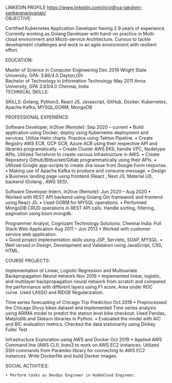 LINKEDIN PROFILE https://www.linkedin.com/in/vidhya-lakshmi-sankaranarayanan/                                 	                                                                                                                                     
OBJECTIVE:

Certified Kubernetes Application Developer having 2.9 years of experience. Currently working as Golang Developer with hand-on practice in Multi-cloud environment and Micro-service Architecture. Curious to tackle development challenges and work in an agile environment with resilient effort. 

EDUCATION: 

Master of Science in Computer Engineering 							                                                                                   Dec 2019
Wright State University, GPA: 3.66/4.0			                                                                                                      Dayton,OH                   
Bachelor of Technology in Information Technology						                                                                               May 2011
Anna University, GPA 3.83/4.0				   				                                                                                       Chennai, India	
TECHNICAL SKILLS: 

SKILLS:  Golang, Python3, React JS, Javascript, GitHub, Docker, Kubernetes, Apache Kafka, MYSQL,GORM, MongoDB

PROFESSIONAL EXPERIENCE:

Software Developer, In2tive (Remote):								                                                                              Sep 2020 – current
    • Build application using Docker, deploy using Kubernetes deployment and services. Utilize Helm charts. Practice using Tekton Pipeline.
    • Create Registry AWS ECR, GCP GCR, Azure ACR using their respective API and libraries programatically.
    • Create Cluster AWS EKS, handle VPC, Nodetype APIs. Utilized Terraform to create various infrastructure in AWS. 
    • Create Repository Github/Bitbucket/Gitlab programmatically using their APIs.
    • Utilized Google app-scripts to create Jira issue from Google Form response.
    • Making use of Apache Kafka to produce and consume message.
    • Design a Business landing page using frontend (React , Next JS, Material UI), backend (Golang , AWS SES).

Software Developer Intern, In2tive (Remote):						                                                                         Jun 2020 – Aug 2020
    • 	Worked with REST API backend using Golang Gin framework and frontend using React JS. 
    • 	Used GORM for MYSQL operations.
    • 	Performed MongoDB CRUD operations in REST API calls. Handle sorting, filtering, pagination using bson mongdb.

Programmer Analyst, Cognizant Technology Solutions, Chennai India:
Full Stack Web Application		        	 	       					                                                                       Aug 2011 – Jun 2013
    • Worked with customer service web application.  
    • Good project implementation skills using JSP, Servlets, SOAP, MYSQL. 
    • Well versed in Design, Development and Validation using JavaScript, CSS, HTML.
      
COURSE PROJECTS:

Implementation of Linear, Logistic Regression and Multivariate Backpropagation Neural network                                               Nov 2019
    • Implemented linear, logistic, and multilayer backpropagation neural network from scratch and compared the performance with different layers using F1 score, Area under ROC curve. Used LASSO and RIDGE Regularization.

Time series forecasting of Chicago Trip Prediction						                                                                              Oct 2019
    • Preprocessed the Chicago Divvy bikes dataset and Implemented Time series analysis using ARIMA model to predict the station level bike checkout. Used Pandas, Matplotlib and Sklearn libraries in Python. 
    • Evaluated the model with AIC and BIC evaluation metrics. Checked the data stationarity using Dickey Fuller Test.

Infrastructure Exploration using AWS and Docker							                                                                                Oct 2019
    • Applied AWS Command line (AWS CLI), boto3 to work on AWS EC2 instances. Utilized SSH commands from Paramiko library for connecting to AWS EC2 instances.  Write Dockerfile and build Docker images.

SOCIAL ACTIVITIES:

    • Perform tasks as DevOps Engineer in Kodekloud Engineer.
